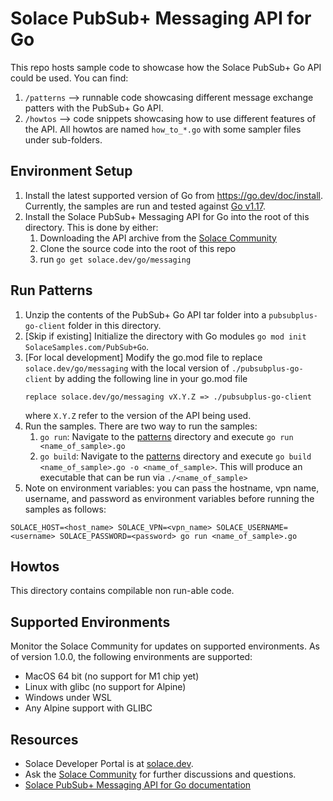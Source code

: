 # Solace PubSub+ Messaging API for Go

This repo hosts sample code to showcase how the Solace PubSub+ Go API could be used. You can find:

1. `/patterns` --> runnable code showcasing different message exchange patters with the PubSub+ Go API.
1. `/howtos` --> code snippets showcasing how to use different features of the API. All howtos are named `how_to_*.go` with some sampler files under sub-folders.

## Environment Setup

1. Install the latest supported version of Go from https://go.dev/doc/install. Currently, the samples are run and tested against [Go v1.17](https://go.dev/dl/).
1. Install the Solace PubSub+ Messaging API for Go into the root of this directory. This is done by either:
    1. Downloading the API archive from the [Solace Community](https://solace.community/group/4-solace-early-access-golang-api)
    1. Clone the source code into the root of this repo
    1. run `go get solace.dev/go/messaging` 

## Run Patterns
1. Unzip the contents of the PubSub+ Go API tar folder into a `pubsubplus-go-client` folder in this directory.
1. [Skip if existing] Initialize the directory with Go modules `go mod init SolaceSamples.com/PubSub+Go`.
1. [For local development] Modify the go.mod file to replace `solace.dev/go/messaging` with the local version of `./pubsubplus-go-client` by adding the following line in your go.mod file   
    ```
    replace solace.dev/go/messaging vX.Y.Z => ./pubsubplus-go-client
    ```
    where `X.Y.Z` refer to the version of the API being used.
1. Run the samples. There are two way to run the samples:
    1. `go run`: Navigate to the [patterns](./patterns) directory and execute `go run <name_of_sample>.go`
    1. `go build`: Navigate to the [patterns](./patterns) directory and execute `go build <name_of_sample>.go -o <name_of_sample>`. This will produce an executable that can be run via `./<name_of_sample>`
1. Note on environment variables: you can pass the hostname, vpn name, username, and password as environment variables before running the samples as follows: 
```
SOLACE_HOST=<host_name> SOLACE_VPN=<vpn_name> SOLACE_USERNAME=<username> SOLACE_PASSWORD=<password> go run <name_of_sample>.go
```

## Howtos

This directory contains compilable non run-able code.

## Supported Environments
Monitor the Solace Community for updates on supported environments. As of version 1.0.0, the following environments are supported:

- MacOS 64 bit (no support for M1 chip yet)
- Linux with glibc (no support for Alpine)
- Windows under WSL
- Any Alpine support with GLIBC


## Resources

- Solace Developer Portal is at [solace.dev](https://solace.dev).
- Ask the [Solace Community](https://solace.community) for further discussions and questions.
- [Solace PubSub+ Messaging API for Go documentation](https://solace.dev/go-api-docs)
